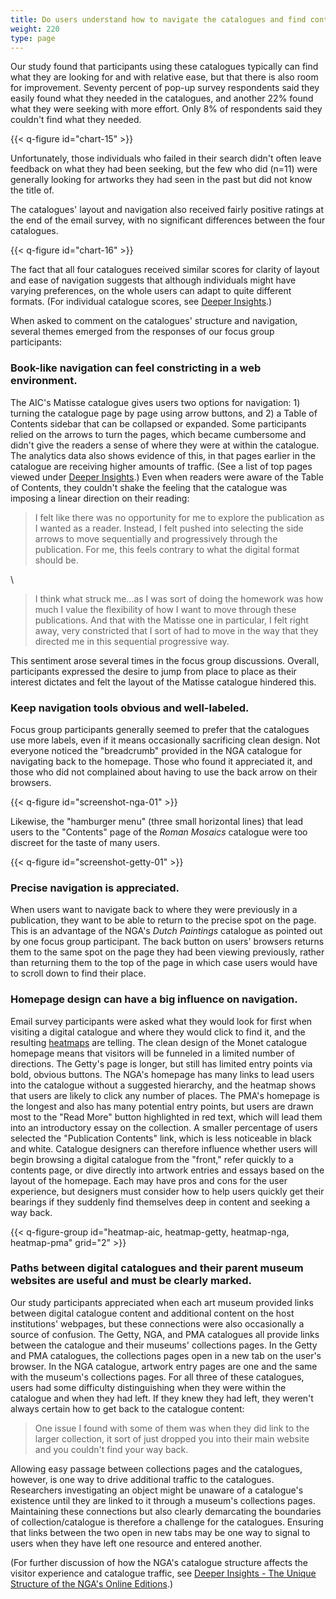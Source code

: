 ```yaml
---
title: Do users understand how to navigate the catalogues and find content of interest?
weight: 220
type: page
---
```


Our study found that participants using these catalogues typically can find what they are looking for and with relative ease, but that there is also room for improvement. Seventy percent of pop-up survey respondents said they easily found what they needed in the catalogues, and another 22% found what they were seeking with more effort. Only 8% of respondents said they couldn't find what they needed.

{{< q-figure id="chart-15" >}}

Unfortunately, those individuals who failed in their search didn't often leave feedback on what they had been seeking, but the few who did (n=11) were generally looking for artworks they had seen in the past but did not know the title of.

The catalogues' layout and navigation also received fairly positive ratings at the end of the email survey, with no significant differences between the four catalogues.

{{< q-figure id="chart-16" >}}

The fact that all four catalogues received similar scores for clarity of layout and ease of navigation suggests that although individuals might have varying preferences, on the whole users can adapt to quite different formats. (For individual catalogue scores, see [Deeper Insights](#catalogue-layout-and-navigation-scores-breakdown-by-institution).)

When asked to comment on the catalogues' structure and navigation, several themes emerged from the responses of our focus group participants:

### Book-like navigation can feel constricting in a web environment.

The AIC's Matisse catalogue gives users two options for navigation: 1) turning the catalogue page by page using arrow buttons, and 2) a Table of Contents sidebar that can be collapsed or expanded. Some participants relied on the arrows to turn the pages, which became cumbersome and didn't give the readers a sense of where they were at within the catalogue. The analytics data also shows evidence of this, in that pages earlier in the catalogue are receiving higher amounts of traffic. (See a list of top pages viewed under [Deeper Insights](#_Top_Pages_Viewed).) Even when readers were aware of the Table of Contents, they couldn't shake the feeling that the catalogue was imposing a linear direction on their reading:

> I felt like there was no opportunity for me to explore the publication as I wanted as a reader. Instead, I felt pushed into selecting the side arrows to move sequentially and progressively through the publication. For me, this feels contrary to what the digital format should be.

\

> I think what struck me...as I was sort of doing the homework was how much I value the flexibility of how I want to move through these publications. And that with the Matisse one in particular, I felt right away, very constricted that I sort of had to move in the way that they directed me in this sequential progressive way.

This sentiment arose several times in the focus group discussions. Overall, participants expressed the desire to jump from place to place as their interest dictates and felt the layout of the Matisse catalogue hindered this.

### Keep navigation tools obvious and well-labeled.

Focus group participants generally seemed to prefer that the catalogues use more labels, even if it means occasionally sacrificing clean design. Not everyone noticed the "breadcrumb" provided in the NGA catalogue for navigating back to the homepage. Those who found it appreciated it, and those who did not complained about having to use the back arrow on their browsers.

{{< q-figure id="screenshot-nga-01" >}}

Likewise, the "hamburger menu" (three small horizontal lines) that lead users to the "Contents" page of the *Roman Mosaics* catalogue were too discreet for the taste of many users.

{{< q-figure id="screenshot-getty-01" >}}

### Precise navigation is appreciated.

When users want to navigate back to where they were previously in a publication, they want to be able to return to the precise spot on the page. This is an advantage of the NGA's *Dutch Paintings* catalogue as pointed out by one focus group participant. The back button on users' browsers returns them to the same spot on the page they had been viewing previously, rather than returning them to the top of the page in which case users would have to scroll down to find their place.

### Homepage design can have a big influence on navigation.

Email survey participants were asked what they would look for first when visiting a digital catalogue and where they would click to find it, and the resulting [heatmaps](https://ql.tc/MPODCb) are telling. The clean design of the Monet catalogue homepage means that visitors will be funneled in a limited number of directions. The Getty's page is longer, but still has limited entry points via bold, obvious buttons. The NGA's homepage has many links to lead users into the catalogue without a suggested hierarchy, and the heatmap shows that users are likely to click any number of places. The PMA's homepage is the longest and also has many potential entry points, but users are drawn most to the "Read More" button highlighted in red text, which will lead them into an introductory essay on the collection. A smaller percentage of users selected the "Publication Contents" link, which is less noticeable in black and white. Catalogue designers can therefore influence whether users will begin browsing a digital catalogue from the "front," refer quickly to a contents page, or dive directly into artwork entries and essays based on the layout of the homepage. Each may have pros and cons for the user experience, but designers must consider how to help users quickly get their bearings if they suddenly find themselves deep in content and seeking a way back.

{{< q-figure-group id="heatmap-aic, heatmap-getty, heatmap-nga, heatmap-pma" grid="2" >}}

### Paths between digital catalogues and their parent museum websites are useful and must be clearly marked.

Our study participants appreciated when each art museum provided links between digital catalogue content and additional content on the host institutions' webpages, but these connections were also occasionally a source of confusion. The Getty, NGA, and PMA catalogues all provide links between the catalogue and their museums' collections pages. In the Getty and PMA catalogues, the collections pages open in a new tab on the user's browser. In the NGA catalogue, artwork entry pages are one and the same with the museum's collections pages. For all three of these catalogues, users had some difficulty distinguishing when they were within the catalogue and when they had left. If they knew they had left, they weren't always certain how to get back to the catalogue content:

> One issue I found with some of them was when they did link to the larger collection, it sort of just dropped you into their main website and you couldn't find your way back.

Allowing easy passage between collections pages and the catalogues, however, is one way to drive additional traffic to the catalogues. Researchers investigating an object might be unaware of a catalogue's existence until they are linked to it through a museum's collections pages. Maintaining these connections but also clearly demarcating the boundaries of collection/catalogue is therefore a challenge for the catalogues. Ensuring that links between the two open in new tabs may be one way to signal to users when they have left one resource and entered another.

(For further discussion of how the NGA's catalogue structure affects the visitor experience and catalogue traffic, see [Deeper Insights - The Unique Structure of the NGA's Online Editions](#the-unique-structure-of-the-ngas-online-editions).)
